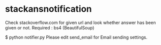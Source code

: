 stackansnotification
====================
Check stackoverflow.com for given url and look whether answer has been given or not.
Required :  bs4  (BeautifulSoup)

$ python notifier.py <stackoverflow question url> 
Please edit send_email for Email sending settings.
